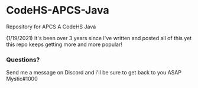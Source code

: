 # CodeHS-APCS-Java
Repository for APCS A CodeHS Java

(1/19/2021)
It's been over 3 years since I've written and posted all of this yet this repo keeps getting more and more popular!

### Questions?
Send me a message on Discord and i'll be sure to get back to you ASAP
Mystic#1000
